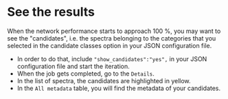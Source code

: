 # See the results

When the network performance starts to approach 100 %, you may want to see the "candidates", i.e. the spectra belonging to the categories that you selected in the candidate classes option in your JSON configuration file.
- In order to do that, include `"show_candidates":"yes",` in your JSON configuration file and start the iteration.
- When the job gets completed, go to the `Details`.
- In the list of spectra, the candidates are highlighted in yellow.
- In the `All metadata` table, you will find the metadata of your candidates.
